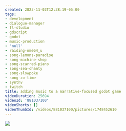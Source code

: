 ```yaml
---
created: 2023-11-02T12:38:19-05:00
tags:
- development
- dialogue-manager
- fl-studio
- gdscript
- godot
- music-production
- 'null'
- raiding-nme64_u
- song-lemons-paradise
- song-machine-shop
- song-scarred-piano
- song-sea-chanty
- song-slowpoke
- song-zo-time
- synthv
- twitch
title: adding music to a narrative-focused godot game
videoDuration: 25694
videoId: '881037100'
videoShorts: []
videoThumbId: /videos/881037100/pictures/1748452610
---
```


![](20231102173819.jpg)

